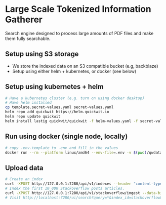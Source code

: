 # Large Scale Tokenized Information Gatherer

Search engine designed to process large amounts of PDF files and make them fully searchable.

## Setup using S3 storage

- We store the indexed data on an S3 compatible bucket (e.g, backblaze)
- Setup using either helm + kubernetes, or docker (see below)

## Setup using kubernetes + helm

```sh
# Have a kubernetes cluster (e.g. turn on using docker desktop)
# Have helm installed
cp template.secret-values.yaml secret-values.yaml
helm repo add quickwit https://helm.quickwit.io
helm repo update quickwit
helm install lastig quickwit/quickwit -f helm-values.yaml -f secret-values.yaml
```

## Run using docker (single node, locally)

```sh
# copy .env.template to .env and fill in the values
docker run --rm --platform linux/amd64 --env-file=.env -v $(pwd)/qwdata:/quickwit/qwdata -p 127.0.0.1:7280:7280 quickwit/quickwit run
```

## Upload data

```sh
# Create an index
curl -XPOST http://127.0.0.1:7280/api/v1/indexes --header "content-type: application/yaml" --data-binary @./stackoverflow-index-config.yaml
# Index the first 10_000 Stackoverflow posts articles.
curl -XPOST http://127.0.0.1:7280/api/v1/stackoverflow/ingest --data-binary @stackoverflow.posts.transformed-10000.json
# Visit http://localhost:7280/ui/search?query=*&index_id=stackoverflow&max_hits=10&sort_by_field=-creationDate
```
